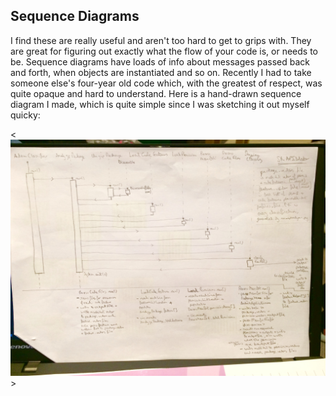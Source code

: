 Sequence Diagrams
-----------------
I find these are really useful and aren't too hard to get to grips with.  They are great for figuring out exactly what the flow of your code is, or needs to be.  Sequence diagrams have loads of info about messages passed back and forth, when objects are instantiated and so on.  Recently I had to take someone else's four-year old code which, with the greatest of respect, was quite opaque and hard to understand.  Here is a hand-drawn sequence diagram I made, which is quite simple since I was sketching it out myself quicky:

<![Hand-drawn Sequence Diagram](SeqDiagHand.jpg "Hand-drawn Sequence Diagram")>
